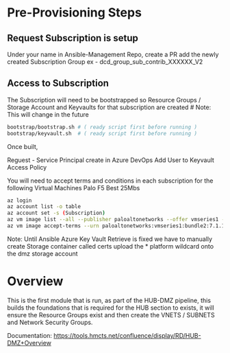# Pre-Provisioning Steps

## Request Subscription is setup
  Under your name in Ansible-Management Repo, create a PR add the newly created Subscription Group
    ex - dcd_group_sub_contrib_XXXXXX_V2

## Access to Subscription
  The Subscription will need to be bootstrapped so Resource Groups / Storage Account and Keyvaults for that subscription are created
    # Note: This will change in the future
```bash
bootstrap/bootstrap.sh # ( ready script first before running )
bootstrap/keyvault.sh  # ( ready script first before running )
```

Once built, 

Reguest - Service Principal create in Azure DevOps
Add User to Keyvault Access Policy

You will need to accept terms and conditions in each subscription for the following Virtual Machines
Palo 
F5 Best 25Mbs

```bash
az login
az account list -o table
az account set -s (Subscription)
az vm image list --all --publisher paloaltonetworks --offer vmseries1 --sku bundle2 --query '[0].urn'
az vm image accept-terms --urn paloaltonetworks:vmseries1:bundle2:7.1.1
```

Note:
Until Ansible Azure Key Vault Retrieve is fixed we have to manually 
create Storage container called certs
upload the * platform wildcard onto the dmz storage account

# Overview

This is the first module that is run, as part of the HUB-DMZ pipeline, this builds the foundations that is required for the HUB section to exists, it will
ensure the Resource Groups exist and then create the VNETS / SUBNETS and Network Security Groups.

Documentation: https://tools.hmcts.net/confluence/display/RD/HUB-DMZ+Overview
